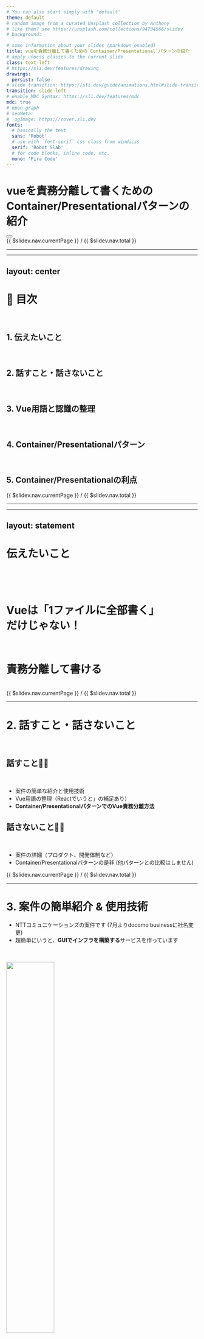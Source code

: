 ```yaml
---
# You can also start simply with 'default'
theme: default
# random image from a curated Unsplash collection by Anthony
# like them? see https://unsplash.com/collections/94734566/slidev
# background:

# some information about your slides (markdown enabled)
title: vueを責務分離して書くための`Container/Presentational`パターンの紹介
# apply unocss classes to the current slide
class: text-left
# https://sli.dev/features/drawing
drawings:
  persist: false
# slide transition: https://sli.dev/guide/animations.html#slide-transitions
transition: slide-left
# enable MDC Syntax: https://sli.dev/features/mdc
mdc: true
# open graph
# seoMeta:
#  ogImage: https://cover.sli.dev
fonts:
  # basically the text
  sans: 'Robot'
  # use with `font-serif` css class from windicss
  serif: 'Robot Slab'
  # for code blocks, inline code, etc.
  mono: 'Fira Code'
---
```



# vueを責務分離して書くためのContainer/Presentationalパターンの紹介<logos-vue />

<div class="abs-br m-6 text-xl">
  <button @click="$slidev.nav.openInEditor()" title="Open in Editor" class="slidev-icon-btn">
    <carbon:edit />
  </button>
  <a href="https://github.com/WATA-Haru" target="_blank" class="slidev-icon-btn">
    <carbon:logo-github />
  </a>
</div>

<div class="absolute bottom-0 right-0 p-2 text-xs text-dark">
  {{ $slidev.nav.currentPage }} / {{ $slidev.nav.total }}
</div>

<!--
The last comment block of each slide will be treated as slide notes. It will be visible and editable in Presenter Mode along with the slide. [Read more in the docs](https://sli.dev/guide/syntax.html#notes)
-->
-----
---
layout: center
---

# 📝 目次

<br>

## 1. **伝えたいこと**

<br>

## 2. 話すこと・話さないこと

<br>

## 3. Vue用語と認識の整理

<br>

## 4. Container/Presentationalパターン

<br>

## 5. Container/Presentationalの利点

<div class="absolute bottom-0 right-0 p-2 text-xs text-dark">
{{ $slidev.nav.currentPage }} / {{ $slidev.nav.total }}
</div>

-----
---
layout: statement
---

# <span class="font-size-120%">伝えたいこと</span>

<br>
<br>
<br>

# **Vueは「1ファイルに全部書く」<br>だけじゃない！**
<br>

# **責務分離して書ける <logos-vue />**

<br>

<div class="absolute bottom-0 right-0 p-2 text-xs text-dark">
{{ $slidev.nav.currentPage }} / {{ $slidev.nav.total }}
</div>

-----

# 2. 話すこと・話さないこと
<br>

## 話すこと🙆‍♂️
<br>

  - 案件の簡単な紹介と使用技術
  - Vue用語の整理（Reactでいうと」の補足あり）
  - **Container/PresentationalパターンでのVue責務分離方法**

## 話さないこと🙅‍♀️
<br>

  - 案件の詳細（プロダクト、開発体制など）
  - Container/Presentationalパターンの是非 (他パターンとの比較はしません)

<div class="absolute bottom-0 right-0 p-2 text-xs text-dark">
{{ $slidev.nav.currentPage }} / {{ $slidev.nav.total }}
</div>

-----

# 3. 案件の簡単紹介 & 使用技術

  - NTTコミュニケーションズの案件です (7月よりdocomo businessに社名変更)
  - 超簡単にいうと、**GUIでインフラを構築する**サービスを作っています
<br>
<br>

<div class="flex justify-center">
<img src="/images/nttComService.png" width="50%">
</div>

<br>

- 技術スタック: **Nuxt, Vue, TypeScript**, JavaScript, vistest, jest, historie, playwright etc...
<div class="flex gap-10px">
<logos-pinia />
<logos-vue />
<logos-vitest />
<logos-nuxt-icon />
<logos-typescript-icon />
<logos-javascript />
<logos-playwright />
</div>
<br>



-----

# 3. 用語の整理
<br>

## Vue.jsとは？<logos-vue />

<br>

<div class="font-size-130%">

  - [Evan You](https://github.com/yyx990803)氏によるJavaScriptフレームワーク。
  - HTML, CSS, JSを1ファイルにまとめ、**コンポーネント指向**で直感的に記述
  - **リアクティビティ**: JavaScriptの状態変化を自動追跡し、効率的にDOMを更新

</div>
  
  <img src="/images/evanYou.png" class="absolute right-50px top-30px" width="20%">

<div class="absolute bottom-0 right-0 p-2 text-xs text-dark">
{{ $slidev.nav.currentPage }} / {{ $slidev.nav.total }}
</div>

-----

# 3. 用語の整理

## SFC (Single File Component) とは
<br>

コンポーネントのロジック（JavaScript）、テンプレート（HTML）、スタイル（CSS）を**単一ファイル**に収めたもの（`*.vue`）

```vue
<script setup>
import { ref } from 'vue'
const count = ref(0) // リアクティブな変数
</script>


<template>
  <button @click="count++">Count is: {{ count }}</button>
</template>

<style scoped>
button {
  font-weight: bold;
}
</style>
```

<div class="absolute bottom-0 right-0 p-2 text-xs text-dark">
{{ $slidev.nav.currentPage }} / {{ $slidev.nav.total }}
</div>

-----

# 3. 責務分離（関心の分離）

<div class="font-size-120%">

  - 各コンポーネントが持つ責任を分離すること。
  - 今回は**UI（見た目）** と **ロジック（処理）** の分離に絞って話します。

</div>
  

<br>

<div class="flex justify-center">

```mermaid
graph LR
	subgraph Contaier **Logic** 
	id1[Data]
	id2[**Presentational** **UI** ]
	end
	
	id1-->| props | id2
	id2-->| emits  | id1
```

</div>


<div class="absolute bottom-0 right-0 p-2 text-xs text-dark">
{{ $slidev.nav.currentPage }} / {{ $slidev.nav.total }}
</div>


-----
---
layout: two-cols-header
---

# 4. Container/Presentationalパターン

### 処理(logic)と見た目(UI)分ける設計パターン

::left::
### **Container🤖**

- **ロジック**を責務とする
- データフェッチ、イベント処理、状態管理
<br>(LocalStorageなど) に集中
- **例**:データを取得してPresentationalに渡す

<br>
<br>
<br>
<br>
<br>
<br>
<br>


::right::

### **Presentational**👁‍🗨

- **UI（見た目）** を責務とする
- **親から受け取った値の描画**に集中
- UIイベント（クリックなど）を親に通知
- **例:** 受け取ったデータを表示するボタン

<div class="absolute bottom-0 right-0 p-2 text-xs text-dark">
{{ $slidev.nav.currentPage }} / {{ $slidev.nav.total }}
</div>

-----

# 4.  親子でのコンポーネント間のやり取り

<br>

### UIとロジックを分離すると、異なるコンポーネント間でデータやイベントをやり取りする方法が必要になります🚀

<br>

### 1. **Props**: 親から子へデータを渡す

  - Presentationalは親から渡されたデータを描画。

<br>


### 2. **Emit**: 子から親へイベントを通知

  - PresentationalのUIイベント（ボタンクリックなど）を親に伝える。

<div class="absolute right-15px bottom-35px">

```mermaid
graph LR
	subgraph Contaier **Logic** 
	id1[Data]
	id2[**Presentational** **UI** ]
	end
	
	id1-->| props | id2
	id2-->| emits  | id1
```

</div>



<div class="absolute bottom-0 right-0 p-2 text-xs text-dark">
{{ $slidev.nav.currentPage }} / {{ $slidev.nav.total }}
</div>

-----

# 4. Container/Presentationalパターン (Propsの例)

#### `ChildComp.vue` (Presentational側)

```vue
<script setup>
const props = defineProps({ msg: String })
</script>

<template>
  <h2>{{ msg || 'No props passed yet' }}</h2>
</template>
```

#### `App.vue` (Container側)

```vue
<script setup>
import { ref } from 'vue'
import ChildComp from './ChildComp.vue'

const greeting = ref('Hello from parent')
</script>

<template>
  <ChildComp :msg="greeting"/>
</template>
```

`"Hello from parent"` が `ChildComp` に渡されます。

<div class="absolute bottom-0 right-0 p-2 text-xs text-dark">
{{ $slidev.nav.currentPage }} / {{ $slidev.nav.total }}
</div>

-----
---
layout: statement
---

<img src="/images/propsHelloFromParent.png" width="50%"></img>

-----
---
layout: two-cols-header
---

# 4. Container/Presentationalパターン(Emitの例)

::right::

`ChildComp.vue` (Presentational側)

```vue
<script setup lang="ts">
const emit = defineEmits<{
  (event: "click:button", message: string): void
}>()

const handleClick = () => {
  emit('click:button', "Hello from Child"); // イベントを発火
}
</script>

<template>
  <button @click="handleClick">click me</button>
</template>
```

::left::

`App.vue` (Container側)


```vue
<script setup lang="ts">
import { ref } from 'vue'
import ChildComp from './ChildComp.vue'

const childMsg = ref('No child msg yet')
</script>

<template>
  <ChildComp
    @click:button="(message) => childMsg = message"
  />
  <p>{{ childMsg }}</p>
</template>
```

ボタンを押すと「Hello from Child」が表示されます。

<div class="absolute bottom-0 right-0 p-2 text-xs text-dark">
{{ $slidev.nav.currentPage }} / {{ $slidev.nav.total }}
</div>

-----
---
layout: statement
---

<img src="/images/emitHelloFromChild.png" width="50%"></img>

-----
---
layout: two-cols
---


# 4. 補足: Composables (ReactでいうHooks)

  - Vueのリアクティブな**状態を持つロジックをカプセル化し、再利用**するための関数。
  - データフェッチやマウス位置取得など、時間やユーザー操作で変化する要素を管理。
  - Containerコンポーネント内で利用し、ロジックをさらに分離・整理できる。

::right::

```js {4-14|all}
// mouse.js
import { ref, onMounted, onUnmounted } from 'vue'

// 慣習として、コンポーザブル関数の名前は "use" で始めます
export function useMouse() {
  // コンポーザブルによってカプセル化および管理される状態
  const x = ref(0)
  const y = ref(0)

  // コンポーザブルは管理している状態を時間の経過とともに更新できます。
  function update(event) {
    x.value = event.pageX
    y.value = event.pageY
  }

  // コンポーザブルは所有コンポーネントのライフライクルにフックして
  // 副作用のセットアップや破棄することもできます。
  onMounted(() => 
    window.addEventListener('mousemove', update)
  )
  onUnmounted(() => 
    window.removeEventListener('mousemove', update)
  )

  // 管理された状態を戻り値として公開
  return { x, y }
}
```

<div class="absolute bottom-0 right-0 p-2 text-xs text-dark">
{{ $slidev.nav.currentPage }} / {{ $slidev.nav.total }}
</div>


-----

# 5. Container/Presentationalの利点

  - **責務の明確化**: UIとロジックが分離され、コードの見通しが良くなる。
  - **再利用性**: Presentationalコンポーネントは見た目だけなので、様々なロジックを持つContainerコンポーネントから利用可能。
  - **テストのしやすさ**:
      - Presentational: PropsとEmitの入出力のみでUIのテストが容易。
      - Container: UIに依存せずロジックの単体テストが可能。
  - **開発効率**: チーム開発において、UI担当とロジック担当で分担しやすい。

<div class="absolute bottom-0 right-0 p-2 text-xs text-dark">
{{ $slidev.nav.currentPage }} / {{ $slidev.nav.total }}
</div>

-----
# ここまでのまとめ

<div class="font-size-120%">

### 😱一つに全部書いたときの問題点
  - Vueは**SFC**(Single File Component) で書ける。
  - JavaScriptの状態変化を自動追跡する**リアクティブ**な仕組みを持つ。
  - SFCにすべて書くと責務が混在する😭
  
  <br>
  <br>

### 🌟解決策 
  - **Container/Presentationalパターン**で**UI**と**ロジック**の責務を分離できる。
      - **Props**: 親から子へ値を渡す。
      - **Emit**: 子から親へ「イベント名」と「値」を通知する。
  - **Composables**で状態にかかわるロジックをさらに整理・再利用可能。

</div>

<div class="absolute bottom-0 right-0 p-2 text-xs text-dark">
{{ $slidev.nav.currentPage }} / {{ $slidev.nav.total }}
</div>


